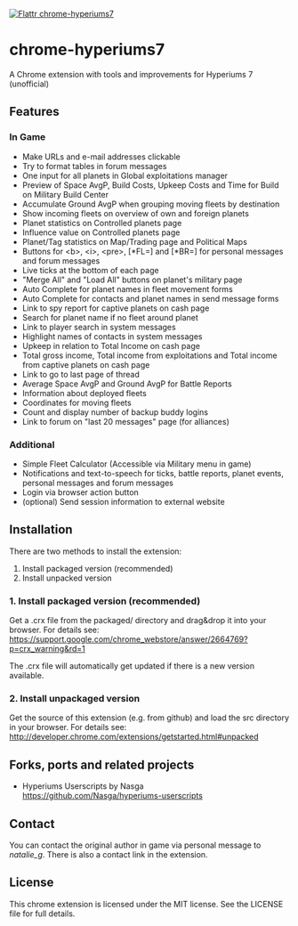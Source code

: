 [![Flattr chrome-hyperiums7](http://api.flattr.com/button/flattr-badge-large.png)](https://flattr.com/submit/auto?user_id=resident-uhlig&url=https://github.com/resident-uhlig/chrome-hyperiums7&title=chrome-hyperiums7&language=JavaScript&tags=github&category=software)

# chrome-hyperiums7

A Chrome extension with tools and improvements for Hyperiums 7 (unofficial)

## Features

### In Game
- Make URLs and e-mail addresses clickable
- Try to format tables in forum messages
- One input for all planets in Global exploitations manager
- Preview of Space AvgP, Build Costs, Upkeep Costs and Time for Build on Military Build Center
- Accumulate Ground AvgP when grouping moving fleets by destination
- Show incoming fleets on overview of own and foreign planets
- Planet statistics on Controlled planets page
- Influence value on Controlled planets page
- Planet/Tag statistics on Map/Trading page and Political Maps
- Buttons for \<b>, \<i>, \<pre>, [\*FL=] and [\*BR=] for personal messages and forum messages
- Live ticks at the bottom of each page
- "Merge All" and "Load All" buttons on planet's military page
- Auto Complete for planet names in fleet movement forms
- Auto Complete for contacts and planet names in send message forms
- Link to spy report for captive planets on cash page
- Search for planet name if no fleet around planet
- Link to player search in system messages
- Highlight names of contacts in system messages
- Upkeep in relation to Total Income on cash page
- Total gross income, Total income from exploitations and Total income from captive planets on cash page
- Link to go to last page of thread
- Average Space AvgP and Ground AvgP for Battle Reports
- Information about deployed fleets
- Coordinates for moving fleets
- Count and display number of backup buddy logins
- Link to forum on "last 20 messages" page (for alliances)

### Additional
- Simple Fleet Calculator (Accessible via Military menu in game)
- Notifications and text-to-speech for ticks, battle reports, planet events, personal messages and forum messages
- Login via browser action button
- (optional) Send session information to external website

## Installation

There are two methods to install the extension:

1. Install packaged version (recommended)
2. Install unpacked version

### 1. Install packaged version (recommended)

Get a .crx file from the packaged/ directory and drag&drop it into your browser. For details see:
https://support.google.com/chrome_webstore/answer/2664769?p=crx_warning&rd=1

The .crx file will automatically get updated if there is a new version available.

### 2. Install unpackaged version

Get the source of this extension (e.g. from github) and load the src directory in your browser. For details see:
http://developer.chrome.com/extensions/getstarted.html#unpacked

## Forks, ports and related projects

- Hyperiums Userscripts by Nasga<br>
  https://github.com/Nasga/hyperiums-userscripts

## Contact

You can contact the original author in game via personal message to *natalie_g*. There is also a contact link in the extension.

## License

This chrome extension is licensed under the MIT license. See the LICENSE file for full details.
